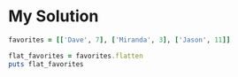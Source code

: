 # My Solution

```ruby
favorites = [['Dave', 7], ['Miranda', 3], ['Jason', 11]]

flat_favorites = favorites.flatten
puts flat_favorites
```
